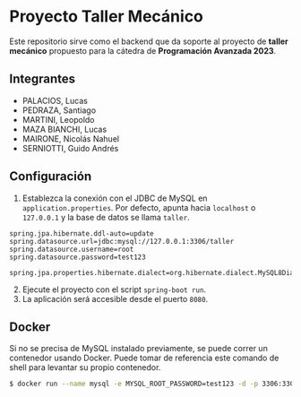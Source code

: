 # Proyecto Taller Mecánico

Este repositorio sirve como el backend que da soporte al proyecto de **taller mecánico** propuesto para la cátedra de **Programación Avanzada 2023**.

## Integrantes
- PALACIOS, Lucas
- PEDRAZA, Santiago
- MARTINI, Leopoldo
- MAZA BIANCHI, Lucas
- MAIRONE, Nicolás Nahuel
- SERNIOTTI, Guido Andrés

## Configuración
1. Establezca la conexión con el JDBC de MySQL en `application.properties`. Por defecto, apunta hacia `localhost` o `127.0.0.1` y la base de datos se llama `taller`.

```
spring.jpa.hibernate.ddl-auto=update
spring.datasource.url=jdbc:mysql://127.0.0.1:3306/taller
spring.datasource.username=root
spring.datasource.password=test123

spring.jpa.properties.hibernate.dialect=org.hibernate.dialect.MySQL8Dialect
```

2. Ejecute el proyecto con el script `spring-boot run`.
3. La aplicación será accesible desde el puerto `8080`.

## Docker
Si no se precisa de MySQL instalado previamente, se puede correr un contenedor usando Docker. Puede tomar de referencia este comando de shell para levantar su propio contenedor.
```bash
$ docker run --name mysql -e MYSQL_ROOT_PASSWORD=test123 -d -p 3306:3306 mysql:latest
```